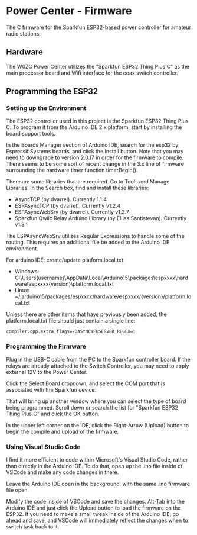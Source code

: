 # Power Center - Firmware
The C firmware for the Sparkfun ESP32-based power controller for amateur radio stations.


## Hardware
The W0ZC Power Center utilizes the "Sparkfun ESP32 Thing Plus C" as the main processor board and Wifi interface
for the coax switch controller. 



## Programming the ESP32 

### Setting up the Environment
The ESP32 controller used in this project is the Sparkfun ESP32 Thing Plus C. To program it from the Arduino IDE 2.x 
platform, start by installing the board support tools.

In the Boards Manager section of Arduino IDE, search for the esp32 by Espressif Systems boards, and click the Install 
button. Note that you may need to downgrade to version 2.0.17 in order for the firmware to compile. There seems to be
some sort of recent change in the 3.x line of firmware surrounding the hardware timer function timerBegin().

There are some libraries that are required. Go to Tools and Manage Libraries. In the Search box, find and install these
libraries:

 * AsyncTCP (by dvarrel). Currently 1.1.4
 * ESPAsyncTCP (by dvarrel). Currently v1.2.4
 * ESPAsyncWebSrv (by dvarrel). Currently v1.2.7
 * Sparkfun Qwiic Relay Arduino Library (by Ellias Santistevan). Currently v1.3.1

The ESPAsyncWebSrv utilizes Regular Expressions to handle some of the routing. This requires an additional file be
added to the Arduino IDE environment.

For arduino IDE: create/update platform.local.txt
 * Windows: C:\Users\(username)\AppData\Local\Arduino15\packages\espxxxx\hardware\espxxxx\{version}\platform.local.txt
 * Linux: ~/.arduino15/packages/espxxxx/hardware/espxxxx/{version}/platform.local.txt

Unless there are other items that have previously been added, the platform.local.txt file should just contain
a single line:

```
compiler.cpp.extra_flags=-DASYNCWEBSERVER_REGEX=1
```

### Programming the Firmware
Plug in the USB-C cable from the PC to the Sparkfun controller board. If the relays are already attached to the
Switch Controller, you may need to apply external 12V to the Power Center.

Click the Select Board dropdown, and select the COM port that is associated with the Sparkfun device.

That will bring up another window where you can select the type of board being programmed. Scroll down or search the list
for "Sparkfun ESP32 Thing Plus C" and click the OK button.

In the upper left corner on the IDE, click the Right-Arrow (Upload) button to begin the compile and upload of the firmware.

### Using Visual Studio Code
I find it more efficient to code within Microsoft's Visual Studio Code, rather than directly in the Arduino IDE. To do that,
open up the .ino file inside of VSCode and make any code changes in there.

Leave the Arduino IDE open in the background, with the same .ino firmware file open. 

Modify the code inside of VSCode and save the changes. Alt-Tab into the Arduino IDE and just click the Upload button to 
load the firmware on the ESP32. If you need to make a small tweak inside of the Arduino IDE, go ahead and save, and VSCode
will immediately reflect the changes when to switch task back to it.
